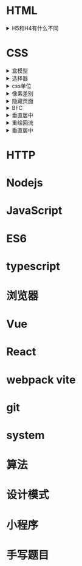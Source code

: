 # HTML

<details> <summary>H5和H4有什么不同</summary>

- 语义化标签: `header`、`footer`、`nav`、`section`、`article`、`aside` 等
- 增强型表单：`date`(从一个日期选择器选择一个日期) 、`email`(包含 e-mail 地址的输入域) 、`number`(数值的输入域) 、`range`(一定范围内数字值的输入域) 、`search`(用于搜索域) 、`tel`(定义输入电话号码字段) 等
- 视频和音频：`audio`、`video`
- `Canvas`绘图、 `SVG`绘图
- 地理定位：`Geolocation`
- 拖放API：`drag`
- `web worker`：是运行在后台的 `JavaScript`，独立于其他脚本，不会影响页面的性能
- `web storage`: `localStorage`、`sessionStorage`
- `WebSocket`: `HTML5` 开始提供的一种在单个 `TCP` 连接上进行全双工通讯的协议

</details>




# CSS
<details> <summary>盒模型</summary>

1. content, paddding, border, margin
2. 标准模型 vs IE模型
3. box-sizing
</details>

<details> <summary>选择器</summary>

1. id(#box), 类(.box), 标签(div), 后代(#box div), 子选择器(div>child), 相邻元素选择(.a+.b)
2. 伪类(:link, :visited, :active, :hover, :focus, :first-child); CSS3()
3. 伪元素(before, after, first-letter, first-line)
4. 属性选择器([attribute], [attribute=value],[attribute~=value],[attribute|=value], *包含 ^开头 $结尾)
5. 优先级
6. 继承
</details>

<details> <summary>css单位</summary>
</details>

<details> <summary>像素差别</summary>
</details>

<details> <summary>隐藏页面</summary>
</details>

<details> <summary>BFC</summary>
</details>

<details> <summary>垂直居中</summary>
</details>
<details> <summary>重绘回流</summary>
</details>
<details> <summary>垂直居中</summary>
</details>


# HTTP
# Nodejs
# JavaScript
# ES6
# typescript
# 浏览器
# Vue
# React
# webpack vite
# git
# system
# 算法
# 设计模式
# 小程序
# 手写题目

